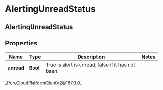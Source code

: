 # AlertingUnreadStatus

## AlertingUnreadStatus

## Properties

|Name | Type | Description | Notes|
|------------ | ------------- | ------------- | -------------|
| **unread** | **Bool** | True is alert is unread, false if it has not been. | |



_PureCloudPlatformClientV2@167.0.0_
